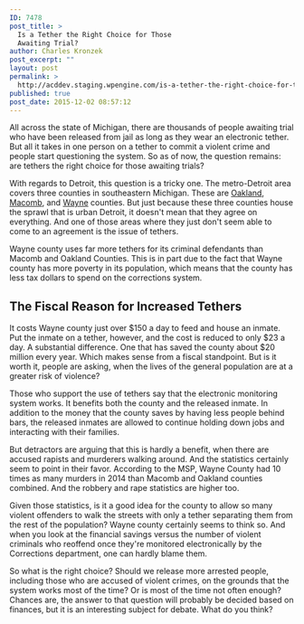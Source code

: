 ```yaml
---
ID: 7478
post_title: >
  Is a Tether the Right Choice for Those
  Awaiting Trial?
author: Charles Kronzek
post_excerpt: ""
layout: post
permalink: >
  http://acddev.staging.wpengine.com/is-a-tether-the-right-choice-for-those-awaiting-trial.html
published: true
post_date: 2015-12-02 08:57:12
---
```

All across the state of Michigan, there are thousands of people awaiting trial who have been released from jail as long as they wear an electronic tether. But all it takes in one person on a tether to commit a violent crime and people start questioning the system. So as of now, the question remains: are tethers the right choice for those awaiting trials?<!--more-->

<span style="font-weight: 400;">With regards to Detroit, this question is a tricky one. The metro-Detroit area covers three counties in southeastern Michigan. These are <a href="http://acddev.staging.wpengine.com/oakland-county-criminal-defense-attorney-michigan-expert-lawyer-pontiac-farmington-novi-southfield.html" target="_blank">Oakland</a>, <a href="http://acddev.staging.wpengine.com/macomb-county-criminal-attorneys-macomb-michigan-lawyers.html" target="_blank">Macomb</a>, and <a href="http://acddev.staging.wpengine.com/wayne-county-criminal-defense-attorney-michigan-top-lawyer-aggressive-team.html" target="_blank">Wayne</a> counties. But just because these three counties house the sprawl that is urban Detroit, it doesn't mean that they agree on everything. And one of those areas where they just don't seem able to come to an agreement is the issue of tethers.</span>

<span style="font-weight: 400;">Wayne county uses far more tethers for its criminal defendants than Macomb and Oakland Counties. This is in part due to the fact that Wayne county has more poverty in its population, which means that the county has less tax dollars to spend on the corrections system.</span>
<h2>The Fiscal Reason for Increased Tethers</h2>
<span style="font-weight: 400;">It costs Wayne county just over $150 a day to feed and house an inmate. Put the inmate on a tether, however, and the cost is reduced to only $23 a day. A substantial difference. One that has saved the county about $20 million every year. Which makes sense from a fiscal standpoint. But is it worth it, people are asking, when the lives of the general population are at a greater risk of violence?</span>

<span style="font-weight: 400;">Those who support the use of tethers say that the electronic monitoring system works. It benefits both the county and the released inmate. In addition to the money that the county saves by having less people behind bars, the released inmates are allowed to continue holding down jobs and interacting with their families.</span>

<span style="font-weight: 400;">But detractors are arguing that this is hardly a benefit, when there are accused rapists and murderers walking around. And the statistics certainly seem to point in their favor. According to the MSP, Wayne County had 10 times as many murders in 2014 than Macomb and Oakland counties combined. And the robbery and rape statistics are higher too. </span>

<span style="font-weight: 400;">Given those statistics, is it a good idea for the county to allow so many violent offenders to walk the streets with only a tether separating them from the rest of the population? Wayne county certainly seems to think so. And when you look at the financial savings versus the number of violent criminals who reoffend once they're monitored electronically by the Corrections department, one can hardly blame them.</span>

<span style="font-weight: 400;">So what is the right choice? Should we release more arrested people, including those who are accused of violent crimes, on the grounds that the system works most of the time? Or is most of the time not often enough? Chances are, the answer to that question will probably be decided based on finances, but it is an interesting subject for debate. What do you think?</span>